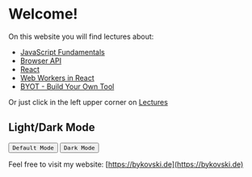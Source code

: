 # Welcome!

On this website you will find lectures about:

- [JavaScript Fundamentals](./lectures/javascript-fundamentals/index.md)
- [Browser API](./lectures/browser-api/index.md)
- [React](./lectures/react/index.md)
- [Web Workers in React](./lectures/web-workers-in-react/introduction.md)
- [BYOT - Build Your Own Tool](./lectures/byot/index.md)

Or just click in the left upper corner on [Lectures](./lectures/index.md)

## Light/Dark Mode

<div class="tx-switch">
  <button
    data-md-color-scheme="default"
    data-md-color-primary="blue"
    data-md-color-accent="blue"
  ><code>Default Mode</code></button>
  <button
    data-md-color-scheme="slate"
    data-md-color-primary="lime"
    data-md-color-accent="yellow"
  ><code>Dark Mode</code></button>
</div>

Feel free to visit my website: [https://bykovski.de](https://bykovski.de)
